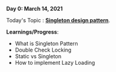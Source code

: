 **Day 0: March 14, 2021**

Today's Topic : **[Singleton design pattern](https://github.com/SaiSanthosh97/100DaysOfCode/tree/develop/Singleton%20Pattern)**.

**Learnings/Progress**:
- What is Singleton Pattern
- Double Check Locking
- Static vs Singleton
- How to implement Lazy Loading



